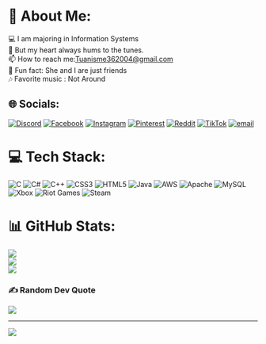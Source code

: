 # 💫 About Me:
 💻 I am majoring in Information Systems<br> 🎤 But my heart always hums to the tunes.<br> 📫 How to reach me:Tuanisme362004@gmail.com<br> 👾 Fun fact: She and I are just friends<br>🎶  Favorite music : Not Around


## 🌐 Socials:
[![Discord](https://img.shields.io/badge/Discord-%237289DA.svg?logo=discord&logoColor=white)](https://discord.gg/https://discord.gg/xdnhsTpgHV) [![Facebook](https://img.shields.io/badge/Facebook-%231877F2.svg?logo=Facebook&logoColor=white)](https://facebook.com/https://www.facebook.com/liltuan364) [![Instagram](https://img.shields.io/badge/Instagram-%23E4405F.svg?logo=Instagram&logoColor=white)](https://instagram.com/https://www.instagram.com/lnqtuan/https://www.pinterest.com/luongtuan362004/) [![Pinterest](https://img.shields.io/badge/Pinterest-%23E60023.svg?logo=Pinterest&logoColor=white)](https://pinterest.com/https://www.pinterest.com/luongtuan362004/https://www.facebook.com/liltuan364) [![Reddit](https://img.shields.io/badge/Reddit-%23FF4500.svg?logo=Reddit&logoColor=white)](https://reddit.com/user/https://www.reddit.com/user/Patient-Way-9728/) [![TikTok](https://img.shields.io/badge/TikTok-%23000000.svg?logo=TikTok&logoColor=white)](https://tiktok.com/@https://www.facebook.com/liltuan364https://www.tiktok.com/@lnqtuan) [![email](https://img.shields.io/badge/Email-D14836?logo=gmail&logoColor=white)](mailto:lnqtuan362004@gmail.com) 

# 💻 Tech Stack:
![C](https://img.shields.io/badge/c-%2300599C.svg?style=plastic&logo=c&logoColor=white) ![C#](https://img.shields.io/badge/c%23-%23239120.svg?style=plastic&logo=csharp&logoColor=white) ![C++](https://img.shields.io/badge/c++-%2300599C.svg?style=plastic&logo=c%2B%2B&logoColor=white) ![CSS3](https://img.shields.io/badge/css3-%231572B6.svg?style=plastic&logo=css3&logoColor=white) ![HTML5](https://img.shields.io/badge/html5-%23E34F26.svg?style=plastic&logo=html5&logoColor=white) ![Java](https://img.shields.io/badge/java-%23ED8B00.svg?style=plastic&logo=openjdk&logoColor=white) ![AWS](https://img.shields.io/badge/AWS-%23FF9900.svg?style=plastic&logo=amazon-aws&logoColor=white) ![Apache](https://img.shields.io/badge/apache-%23D42029.svg?style=plastic&logo=apache&logoColor=white) ![MySQL](https://img.shields.io/badge/mysql-4479A1.svg?style=plastic&logo=mysql&logoColor=white) ![Xbox](https://img.shields.io/badge/xbox-%23107C10.svg?style=plastic&logo=xbox&logoColor=white) ![Riot Games](https://img.shields.io/badge/riotgames-D32936.svg?style=plastic&logo=riotgames&logoColor=white) ![Steam](https://img.shields.io/badge/steam-%23000000.svg?style=plastic&logo=steam&logoColor=white)
# 📊 GitHub Stats:
![](https://github-readme-stats.vercel.app/api?username=quoctuan364&theme=dark&hide_border=false&include_all_commits=false&count_private=false)<br/>
![](https://nirzak-streak-stats.vercel.app/?user=quoctuan364&theme=dark&hide_border=false)<br/>
![](https://github-readme-stats.vercel.app/api/top-langs/?username=quoctuan364&theme=dark&hide_border=false&include_all_commits=false&count_private=false&layout=compact)

### ✍️ Random Dev Quote
![](https://quotes-github-readme.vercel.app/api?type=horizontal&theme=radical)

---
[![](https://visitcount.itsvg.in/api?id=quoctuan364&icon=0&color=0)](https://visitcount.itsvg.in)

<!-- Proudly created with GPRM ( https://gprm.itsvg.in ) -->

